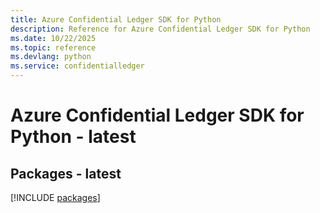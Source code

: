```yaml
---
title: Azure Confidential Ledger SDK for Python
description: Reference for Azure Confidential Ledger SDK for Python
ms.date: 10/22/2025
ms.topic: reference
ms.devlang: python
ms.service: confidentialledger
---
```

# Azure Confidential Ledger SDK for Python - latest
## Packages - latest
[!INCLUDE [packages](confidential-ledger-index.md)]
